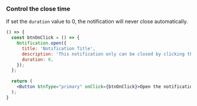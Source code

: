 <demo>

### Control the close time

If set the `duration` value to 0, the notification will never close automatically.

```jsx live
() => {
  const btnOnClick = () => {
    Notification.open({
      title: 'Notification Title',
      description: 'This notification only can be closed by clicking the close button',
      duration: 0,
    });
  };
  
  return (
    <Button btnType="primary" onClick={btnOnClick}>Open the notification box</Button>
  );
}
```

</demo>
